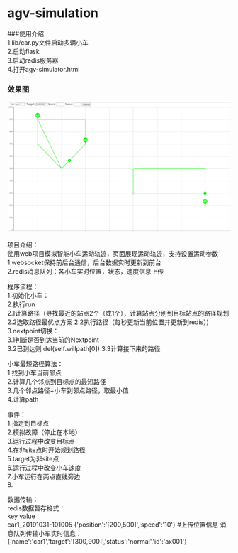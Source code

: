 # agv-simulation
###使用介绍  
1.lib/car.py文件启动多辆小车    
2.启动flask    
3.启动redis服务器    
4.打开agv-simulator.html    

### 效果图  
![avatar](static/img/agv-car.PNG)

项目介绍：  
使用web项目模拟智能小车运动轨迹，页面展现运动轨迹，支持设置运动参数    
1.websocket保持前后台通信，后台数据实时更新到前台       
2.redis消息队列：各小车实时位置，状态，速度信息上传    

程序流程：    
1.初始化小车：   
2.执行run    
2.1计算路径（寻找最近的站点2个（或1个），计算站点分别到目标站点的路径规划    
2.2选取路径最优点方案
2.2执行路径（每秒更新当前位置并更新到redis）)    
3.nextpoint切换：    
3.1判断是否到达当前的Nextpoint    
3.2已到达则 del(self.willpath[0])
3.3计算接下来的路径


小车最短路径算法：    
1.找到小车当前邻点    
2.计算几个邻点到目标点的最短路径    
3.几个邻点路径+小车到邻点路径，取最小值   
4.计算path


事件：    
1.指定到目标点    
2.模拟故障（停止在本地）    
3.运行过程中改变目标点    
4.在非site点时开始规划路径    
5.target为非site点    
6.运行过程中改变小车速度   
7.小车运行在两点直线旁边   
8.    

数据传输：    
redis数据暂存格式：    
key  value  
car1_20191031-101005 {'position':'[200,500]','speed':'10'} #上传位置信息
消息队列传输小车实时信息：    
{'name':'car1','target':'[300,900]','status':'normal','id':'ax001'} 
